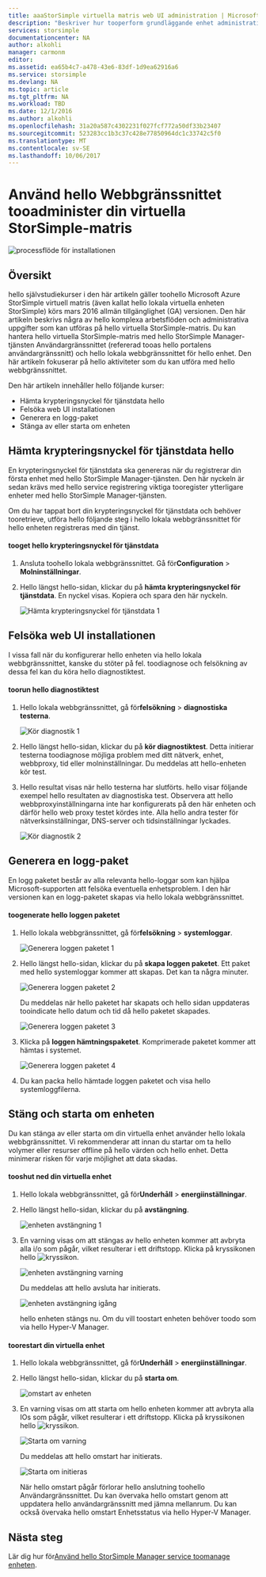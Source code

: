 ```yaml
---
title: aaaStorSimple virtuella matris web UI administration | Microsoft Docs
description: "Beskriver hur tooperform grundläggande enhet administrativa uppgifter via hello virtuella StorSimple-matris webbgränssnittet."
services: storsimple
documentationcenter: NA
author: alkohli
manager: carmonm
editor: 
ms.assetid: ea65b4c7-a478-43e6-83df-1d9ea62916a6
ms.service: storsimple
ms.devlang: NA
ms.topic: article
ms.tgt_pltfrm: NA
ms.workload: TBD
ms.date: 12/1/2016
ms.author: alkohli
ms.openlocfilehash: 31a20a587c4302231f027fcf772a50df33b23407
ms.sourcegitcommit: 523283cc1b3c37c428e77850964dc1c33742c5f0
ms.translationtype: MT
ms.contentlocale: sv-SE
ms.lasthandoff: 10/06/2017
---
```

# <a name="use-hello-web-ui-tooadminister-your-storsimple-virtual-array"></a>Använd hello Webbgränssnittet tooadminister din virtuella StorSimple-matris
![processflöde för installationen](./media/storsimple-ova-web-ui-admin/manage4.png)

## <a name="overview"></a>Översikt
hello självstudiekurser i den här artikeln gäller toohello Microsoft Azure StorSimple virtuell matris (även kallat hello lokala virtuella enheten StorSimple) körs mars 2016 allmän tillgänglighet (GA) versionen. Den här artikeln beskrivs några av hello komplexa arbetsflöden och administrativa uppgifter som kan utföras på hello virtuella StorSimple-matris. Du kan hantera hello virtuella StorSimple-matris med hello StorSimple Manager-tjänsten Användargränssnittet (refererad tooas hello portalens användargränssnitt) och hello lokala webbgränssnittet för hello enhet. Den här artikeln fokuserar på hello aktiviteter som du kan utföra med hello webbgränssnittet.

Den här artikeln innehåller hello följande kurser:

* Hämta krypteringsnyckel för tjänstdata hello
* Felsöka web UI installationen
* Generera en logg-paket
* Stänga av eller starta om enheten

## <a name="get-hello-service-data-encryption-key"></a>Hämta krypteringsnyckel för tjänstdata hello
En krypteringsnyckel för tjänstdata ska genereras när du registrerar din första enhet med hello StorSimple Manager-tjänsten. Den här nyckeln är sedan krävs med hello service registrering viktiga tooregister ytterligare enheter med hello StorSimple Manager-tjänsten.

Om du har tappat bort din krypteringsnyckel för tjänstdata och behöver tooretrieve, utföra hello följande steg i hello lokala webbgränssnittet för hello enheten registreras med din tjänst.

#### <a name="tooget-hello-service-data-encryption-key"></a>tooget hello krypteringsnyckel för tjänstdata
1. Ansluta toohello lokala webbgränssnittet. Gå för**Configuration** > **Molninställningar**.
2. Hello längst hello-sidan, klickar du på **hämta krypteringsnyckel för tjänstdata**. En nyckel visas. Kopiera och spara den här nyckeln.
   
    ![Hämta krypteringsnyckel för tjänstdata 1](./media/storsimple-ova-web-ui-admin/image27.png)

## <a name="troubleshoot-web-ui-setup-errors"></a>Felsöka web UI installationen
I vissa fall när du konfigurerar hello enheten via hello lokala webbgränssnittet, kanske du stöter på fel. toodiagnose och felsökning av dessa fel kan du köra hello diagnostiktest.

#### <a name="toorun-hello-diagnostic-tests"></a>toorun hello diagnostiktest
1. Hello lokala webbgränssnittet, gå för**felsökning** > **diagnostiska testerna**.
   
    ![Kör diagnostik 1](./media/storsimple-ova-web-ui-admin/image29.png)
2. Hello längst hello-sidan, klickar du på **kör diagnostiktest**. Detta initierar testerna toodiagnose möjliga problem med ditt nätverk, enhet, webbproxy, tid eller molninställningar. Du meddelas att hello-enheten kör test.
3. Hello resultat visas när hello testerna har slutförts. hello visar följande exempel hello resultaten av diagnostiska test. Observera att hello webbproxyinställningarna inte har konfigurerats på den här enheten och därför hello web proxy testet kördes inte. Alla hello andra tester för nätverksinställningar, DNS-server och tidsinställningar lyckades.
   
    ![Kör diagnostik 2](./media/storsimple-ova-web-ui-admin/image30.png)

## <a name="generate-a-log-package"></a>Generera en logg-paket
En logg paketet består av alla relevanta hello-loggar som kan hjälpa Microsoft-supporten att felsöka eventuella enhetsproblem. I den här versionen kan en logg-paketet skapas via hello lokala webbgränssnittet.

#### <a name="toogenerate-hello-log-package"></a>toogenerate hello loggen paketet
1. Hello lokala webbgränssnittet, gå för**felsökning** > **systemloggar**.
   
    ![Generera loggen paketet 1](./media/storsimple-ova-web-ui-admin/image31.png)
2. Hello längst hello-sidan, klickar du på **skapa loggen paketet**. Ett paket med hello systemloggar kommer att skapas. Det kan ta några minuter.
   
    ![Generera loggen paketet 2](./media/storsimple-ova-web-ui-admin/image32.png)
   
    Du meddelas när hello paketet har skapats och hello sidan uppdateras tooindicate hello datum och tid då hello paketet skapades.
   
    ![Generera loggen paketet 3](./media/storsimple-ova-web-ui-admin/image33.png)
3. Klicka på **loggen hämtningspaketet**. Komprimerade paketet kommer att hämtas i systemet.
   
    ![Generera loggen paketet 4](./media/storsimple-ova-web-ui-admin/image34.png)
4. Du kan packa hello hämtade loggen paketet och visa hello systemloggfilerna.

## <a name="shut-down-and-restart-your-device"></a>Stäng och starta om enheten
Du kan stänga av eller starta om din virtuella enhet använder hello lokala webbgränssnittet. Vi rekommenderar att innan du startar om ta hello volymer eller resurser offline på hello värden och hello enhet. Detta minimerar risken för varje möjlighet att data skadas. 

#### <a name="tooshut-down-your-virtual-device"></a>tooshut ned din virtuella enhet
1. Hello lokala webbgränssnittet, gå för**Underhåll** > **energiinställningar**.
2. Hello längst hello-sidan, klickar du på **avstängning**.
   
    ![enheten avstängning 1](./media/storsimple-ova-web-ui-admin/image36.png)
3. En varning visas om att stängas av hello enheten kommer att avbryta alla i/o som pågår, vilket resulterar i ett driftstopp. Klicka på kryssikonen hello ![kryssikon](./media/storsimple-ova-web-ui-admin/image3.png).
   
    ![enheten avstängning varning](./media/storsimple-ova-web-ui-admin/image37.png)
   
    Du meddelas att hello avsluta har initierats.
   
    ![enheten avstängning igång](./media/storsimple-ova-web-ui-admin/image38.png)
   
    hello enheten stängs nu. Om du vill toostart enheten behöver toodo som via hello Hyper-V Manager.

#### <a name="toorestart-your-virtual-device"></a>toorestart din virtuella enhet
1. Hello lokala webbgränssnittet, gå för**Underhåll** > **energiinställningar**.
2. Hello längst hello-sidan, klickar du på **starta om**.
   
    ![omstart av enheten](./media/storsimple-ova-web-ui-admin/image36.png)
3. En varning visas om att starta om hello enheten kommer att avbryta alla IOs som pågår, vilket resulterar i ett driftstopp. Klicka på kryssikonen hello ![kryssikon](./media/storsimple-ova-web-ui-admin/image3.png).
   
    ![Starta om varning](./media/storsimple-ova-web-ui-admin/image37.png)
   
    Du meddelas att hello omstart har initierats.
   
    ![Starta om initieras](./media/storsimple-ova-web-ui-admin/image39.png)
   
    När hello omstart pågår förlorar hello anslutning toohello Användargränssnittet. Du kan övervaka hello omstart genom att uppdatera hello användargränssnitt med jämna mellanrum. Du kan också övervaka hello omstart Enhetsstatus via hello Hyper-V Manager.

## <a name="next-steps"></a>Nästa steg
Lär dig hur för[Använd hello StorSimple Manager service toomanage enheten](storsimple-virtual-array-manager-service-administration.md).

